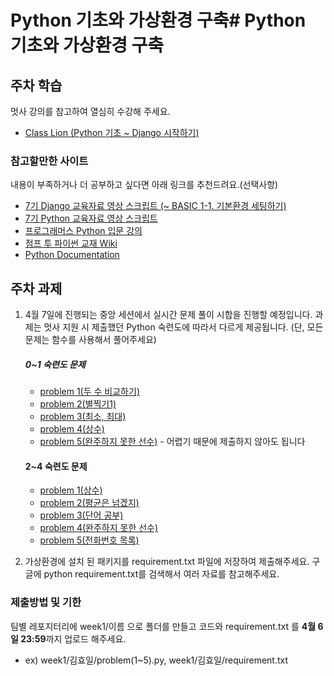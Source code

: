 # Python 기초와 가상환경 구축# Python 기초와 가상환경 구축

## 주차 학습
멋사 강의를 참고하여 열심히 수강해 주세요.
- [Class Lion (Python 기초 ~ Django 시작하기)](https://classlion.net/)

### 참고할만한 사이트
내용이 부족하거나 더 공부하고 싶다면 아래 링크를 추천드려요.(선택사항)
- [7기 Django 교육자료 영상 스크립트 (~ BASIC 1-1. 기본환경 세팅하기)](https://www.notion.so/4eed5a2343bb4f09874fe6c56ea4ace8?v=138c8b8b488e42b6a2cc603714db9e4f)
- [7기 Python 교육자료 영상 스크립트](https://www.notion.so/adccc1ec978f4893929ea5379a6894ec?v=2fe4eb6dcf9e42518cca401e998538db)
- [프로그래머스 Python 입문 강의](https://programmers.co.kr/learn/courses/2)
- [점프 투 파이썬 교재 Wiki](https://wikidocs.net/book/1)
- [Python Documentation](https://docs.python.org/3/)


## 주차 과제
1. 4월 7일에 진행되는 중앙 세션에서 실시간 문제 풀이 시합을 진행할 예정입니다. 과제는 멋사 지원 시 제출했던 Python 숙련도에 따라서 다르게 제공됩니다. (단, 모든 문제는 함수를 사용해서 풀어주세요)
    ##### 0~1 숙련도 문제 
    - [problem 1(두 수 비교하기)](https://www.acmicpc.net/problem/1330)
    - [problem 2(별찍기1)](https://www.acmicpc.net/problem/2438)
    - [problem 3(최소, 최대)](https://www.acmicpc.net/problem/10818)
    - [problem 4(상수)](https://www.acmicpc.net/problem/2908)
    - [problem 5(완주하지 못한 선수)](https://programmers.co.kr/learn/courses/30/lessons/42576) - 어렵기 때문에 제출하지 않아도 됩니다
    #### 2~4 숙련도 문제
    - [problem 1(상수)](https://www.acmicpc.net/problem/2908)
    - [problem 2(평균은 넘겠지)](https://www.acmicpc.net/problem/4344)
    - [problem 3(단어 공부)](https://www.acmicpc.net/problem/1157)
    - [problem 4(완주하지 못한 선수)](https://programmers.co.kr/learn/courses/30/lessons/42576)
    - [problem 5(전화번호 목록)](https://programmers.co.kr/learn/courses/30/lessons/42577)
    
3. 가상환경에 설치 된 패키지를 requirement.txt 파일에 저장하여 제출해주세요. 구글에 python requirement.txt를 검색해서 여러 자료를 참고해주세요.

### 제출방법 및 기한
팀별 레포지터리에 week1/이름 으로 폴더를 만들고 코드와 requirement.txt 를 **4월 6일 23:59**까지 업로드 해주세요. 
- ex) week1/김효일/problem(1~5).py, week1/김효일/requirement.txt

